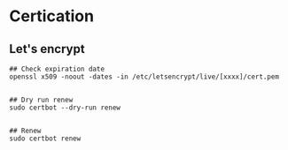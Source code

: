 # Certication

## Let's encrypt
```
## Check expiration date
openssl x509 -noout -dates -in /etc/letsencrypt/live/[xxxx]/cert.pem


## Dry run renew
sudo certbot --dry-run renew


## Renew
sudo certbot renew

```

